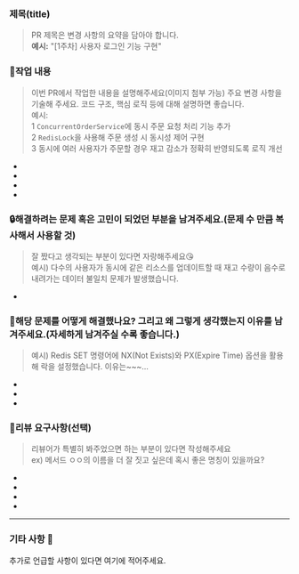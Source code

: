 ### 제목(title)
> PR 제목은 변경 사항의 요약을 담아야 합니다.  
**예시:** "[1주차] 사용자 로그인 기능 구현"


### 📝작업 내용

> 이번 PR에서 작업한 내용을 설명해주세요(이미지 첨부 가능)
> 주요 변경 사항을 기술해 주세요. 코드 구조, 핵심 로직 등에 대해 설명하면 좋습니다.  
> 예시:  
> 1 `ConcurrentOrderService`에 동시 주문 요청 처리 기능 추가  
> 2 `RedisLock`을 사용해 주문 생성 시 동시성 제어 구현  
> 3 동시에 여러 사용자가 주문할 경우 재고 감소가 정확히 반영되도록 로직 개선
-
-
-
-
### 🔒해결하려는 문제 혹은 고민이 되었던 부분을 남겨주세요.(문제 수 만큼 복사해서 사용할 것)
> 잘 짰다고 생각되는 부분이 있다면 자랑해주세요😘  
> 예시) 다수의 사용자가 동시에 같은 리소스를 업데이트할 때 재고 수량이 음수로 내려가는 데이터 불일치 문제가 발생했습니다.
-

### 🔑해당 문제를 어떻게 해결했나요? 그리고 왜 그렇게 생각했는지 이유를 남겨주세요.(자세하게 남겨주실 수록 좋습니다.)
> 예시) Redis SET 명령어에 NX(Not Exists)와 PX(Expire Time) 옵션을 활용해 락을 설정했습니다. 이유는~~~...
-
-
-
### 💬리뷰 요구사항(선택)
> 리뷰어가 특별히 봐주었으면 하는 부분이 있다면 작성해주세요  
> ex) 메서드 ㅇㅇ의 이름을 더 잘 짓고 싶은데 혹시 좋은 명칭이 있을까요?
-
-
-
-
---
### 기타 사항 📌
추가로 언급할 사항이 있다면 여기에 적어주세요.  